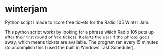 # winterjam
Python script I made to score free tickets for the Radio 105 Winter Jam.  

This python script works by looking for a phrase which Radio 105 puts up after their first round of free tickets. It alerts the user if the phrase goes away, which means tickets are available. The program ran every 15 minutes (to accomplish this I used the built in Windows Task Scheduler).

